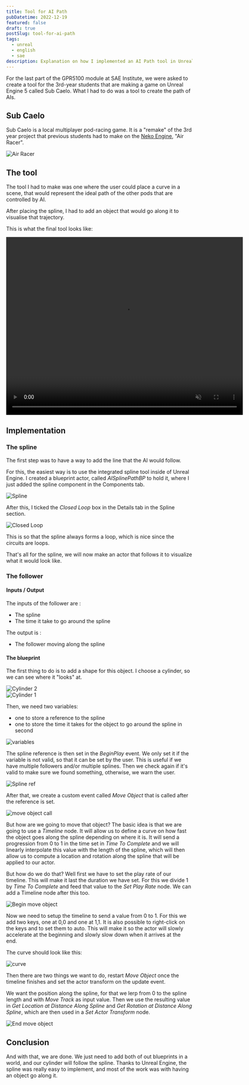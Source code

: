 ```yaml
---
title: Tool for AI Path
pubDatetime: 2022-12-19
featured: false
draft: true
postSlug: tool-for-ai-path
tags:
  - unreal
  - english
  - sae
description: Explanation on how I implemented an AI Path tool in Unreal.
---
```


For the last part of the GPR5100 module at SAE Institute,
we were asked to create a tool for the 3rd-year students that are making a game on Unreal Engine 5 called Sub Caelo.
What I had to do was a tool to create the path of AIs.

## Sub Caelo

Sub Caelo is a local multiplayer pod-racing game.
It is a "remake" of the 3rd year project that previous students had to make on the [Neko Engine](https://github.com/EliasFarhan/NekoEngine), "Air Racer".

<div data-lightbox="true">
  <img src="/ai-path-tool/AirRacer.png" alt="Air Racer" />
</div>

## The tool

The tool I had to make was one where the user could place a curve in a scene,
that would represent the ideal path of the other pods that are controlled by AI.

After placing the spline, I had to add an object that would go along it to visualise that trajectory.

This is what the final tool looks like:

<video width="640" height="480" loop muted autoplay >
	<source src="/ai-path-tool/aiPathTool.mp4" type="video/mp4" />
	Your browser does not support the video tag.
</video>

## Implementation

### The spline

The first step was to have a way to add the line that the AI would follow.

For this, the easiest way is to use the integrated spline tool inside of Unreal Engine.
I created a blueprint actor, called _AISplinePathBP_ to hold it, where I just added the spline component in the Components tab.

<div data-lightbox="true">
  <img src="/ai-path-tool/splineObject.png" alt="Spline" />
</div>

After this, I ticked the _Closed Loop_ box in the Details tab in the Spline section.

<div data-lightbox="true">
  <img src="/ai-path-tool/UnrealEditor_2cggt6zvNC.png" alt="Closed Loop" />
</div>

This is so that the spline always forms a loop, which is nice since the circuits are loops.

That's all for the spline, we will now make an actor that follows it to visualize what it would look like.

### The follower

#### Inputs / Output

The inputs of the follower are :

- The spline
- The time it take to go around the spline

The output is :

- The follower moving along the spline

#### The blueprint

The first thing to do is to add a shape for this object.
I choose a cylinder, so we can see where it "looks" at.

<div data-lightbox="true">
  <img src="/ai-path-tool/cylinder2.png" alt="Cylinder 2" />
</div>

<div data-lightbox="true">
  <img src="/ai-path-tool/cylinder1.png" alt="Cylinder 1" />
</div>

Then, we need two variables:

- one to store a reference to the spline
- one to store the time it takes for the object to go around the spline in second

<div data-lightbox="true">
  <img src="/ai-path-tool/variables.png" alt="variables" />
</div>

The spline reference is then set in the _BeginPlay_ event.
We only set it if the variable is not valid, so that it can be set by the user.
This is useful if we have multiple followers and/or multiple splines.
Then we check again if it's valid to make sure we found something, otherwise, we warn the user.

<div data-lightbox="true">
  <img src="/ai-path-tool/splineRef.png" alt="Spline ref" />
</div>

After that, we create a custom event called _Move Object_ that is called after the reference is set.

<div data-lightbox="true">
  <img src="/ai-path-tool/moveObjectCall.png" alt="move object call" />
</div>

But how are we going to move that object?
The basic idea is that we are going to use a _Timeline_ node.
It will allow us to define a curve on how fast the object goes along the spline depending on where it is.
It will send a progression from 0 to 1 in the time set in _Time To Complete_ and we will linearly interpolate
this value with the length of the spline, which will then allow us to compute a location and rotation along the spline
that will be applied to our actor.

But how do we do that? Well first we have to set the play rate of our timeline.
This will make it last the duration we have set.
For this we divide 1 by _Time To Complete_ and feed that value to the _Set Play Rate_ node.
We can add a Timeline node after this too.

<div data-lightbox="true">
  <img src="/ai-path-tool/beginMoveObject.png" alt="Begin move object" />
</div>

Now we need to setup the timeline to send a value from 0 to 1.
For this we add two keys, one at 0,0 and one at 1,1.
It is also possible to right-click on the keys and to set them to auto.
This will make it so the actor will slowly accelerate at the beginning and slowly slow down when it arrives at the end.

The curve should look like this:

<div data-lightbox="true">
  <img src="/ai-path-tool/curve.png" alt="curve" />
</div>

Then there are two things we want to do, restart _Move Object_ once the timeline finishes
and set the actor transform on the update event.

We want the position along the spline, for that we lerp from 0 to the spline length and with _Move Track_ as input value.
Then we use the resulting value in _Get Location at Distance Along Spline_ and _Get Rotation at Distance Along Spline_,
which are then used in a _Set Actor Transform_ node.

<div data-lightbox="true">
  <img src="/ai-path-tool/endMoveObject.png" alt="End move object" />
</div>

## Conclusion

And with that, we are done. We just need to add both of out blueprints in a world, and our cylinder will follow the spline.
Thanks to Unreal Engine, the spline was really easy to implement, and most of the work was with having an object go along it.
